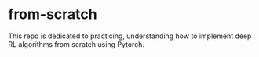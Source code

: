 # from-scratch
This repo is dedicated to practicing, understanding how to implement deep RL algorithms from scratch using Pytorch. 


